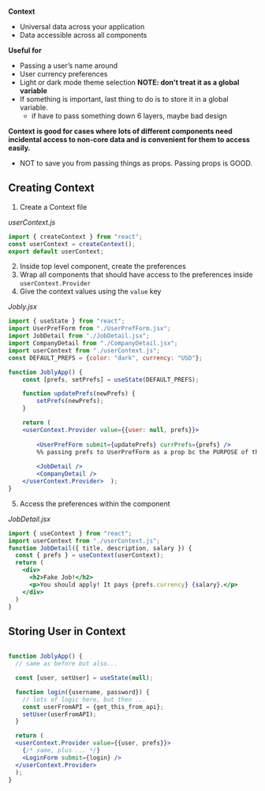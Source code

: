 **Context** 
- Universal data across your application
- Data accessible across all components

**Useful for** 
- Passing a user’s name around
- User currency preferences
- Light or dark mode theme selection
**NOTE: don't treat it as a global variable** 
- If something is important, last thing to do is to store it in a global variable. 
	- if have to pass something down 6 layers, maybe bad design 

**Context is good for cases where lots of different components need incidental access to non-core data and is convenient for them to access easily.** 
- NOT to save you from passing things as props. Passing props is GOOD. 

## Creating Context 

1. Create a Context file 

*userContext.js* 
```js
import { createContext } from "react";
const userContext = createContext();
export default userContext;
```

2. Inside top level component, create the preferences 
3. Wrap all components that should have access to the preferences inside 
`userContext.Provider`
4. Give the context values using the `value` key 

*Jobly.jsx*
```jsx 
import { useState } from "react";
import UserPrefForm from "./UserPrefForm.jsx";
import JobDetail from "./JobDetail.jsx";
import CompanyDetail from "./CompanyDetail.jsx";
import userContext from "./userContext.js";
const DEFAULT_PREFS = {color: "dark", currency: "USD"};

function JoblyApp() {
    const [prefs, setPrefs] = useState(DEFAULT_PREFS);

    function updatePrefs(newPrefs) {
        setPrefs(newPrefs);
    }

    return (
    <userContext.Provider value={{user: null, prefs}}>
	    
		<UserPrefForm submit={updatePrefs} currPrefs={prefs} />
		%% passing prefs to UserPrefForm as a prop bc the PURPOSE of the form is to get the user's preferences rather than reaching out to get this info. %%
		
		<JobDetail />
		<CompanyDetail />
    </userContext.Provider>  );
}
```

5. Access the preferences within the component 

*JobDetail.jsx* 
```jsx
import { useContext } from "react";
import userContext from "./userContext.js";
function JobDetail({ title, description, salary }) {
  const { prefs } = useContext(userContext);
  return (
    <div>
      <h2>Fake Job!</h2>
      <p>You should apply! It pays {prefs.currency} {salary}.</p>    
	</div>
  )
}
```

## Storing User in Context 

```jsx

function JoblyApp() {
  // same as before but also...

  const [user, setUser] = useState(null);

  function login({username, password}) {
    // lots of logic here, but then ...
    const userFromAPI = {get_this_from_api};
    setUser(userFromAPI);
  }

  return (
  <userContext.Provider value={{user, prefs}}>
    {/* same, plus ... */}
    <LoginForm submit={login} />
  </userContext.Provider>
  );
}
```

